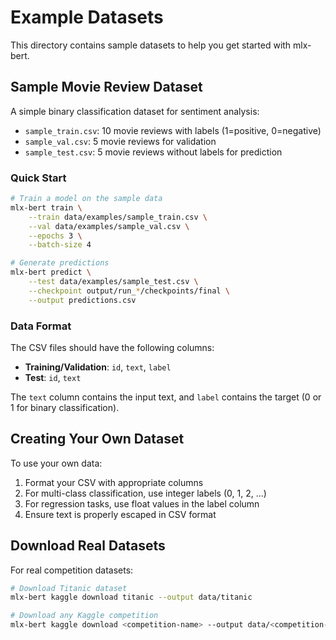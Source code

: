 # Example Datasets

This directory contains sample datasets to help you get started with mlx-bert.

## Sample Movie Review Dataset

A simple binary classification dataset for sentiment analysis:
- `sample_train.csv`: 10 movie reviews with labels (1=positive, 0=negative)
- `sample_val.csv`: 5 movie reviews for validation
- `sample_test.csv`: 5 movie reviews without labels for prediction

### Quick Start

```bash
# Train a model on the sample data
mlx-bert train \
    --train data/examples/sample_train.csv \
    --val data/examples/sample_val.csv \
    --epochs 3 \
    --batch-size 4

# Generate predictions
mlx-bert predict \
    --test data/examples/sample_test.csv \
    --checkpoint output/run_*/checkpoints/final \
    --output predictions.csv
```

### Data Format

The CSV files should have the following columns:
- **Training/Validation**: `id`, `text`, `label`
- **Test**: `id`, `text`

The `text` column contains the input text, and `label` contains the target (0 or 1 for binary classification).

## Creating Your Own Dataset

To use your own data:

1. Format your CSV with appropriate columns
2. For multi-class classification, use integer labels (0, 1, 2, ...)
3. For regression tasks, use float values in the label column
4. Ensure text is properly escaped in CSV format

## Download Real Datasets

For real competition datasets:

```bash
# Download Titanic dataset
mlx-bert kaggle download titanic --output data/titanic

# Download any Kaggle competition
mlx-bert kaggle download <competition-name> --output data/<competition-name>
```